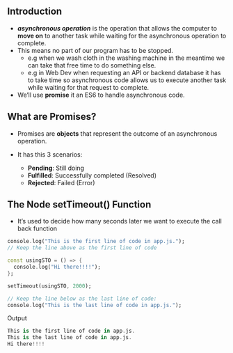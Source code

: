 ## Introduction

- **_asynchronous operation_** is the operation that allows the computer to **move on** to another task while waiting for the asynchronous operation to complete.
- This means no part of our program has to be stopped.
  - e.g when we wash cloth in the washing machine in the meantime we can take that free time to do something else.
  - e.g in Web Dev when requesting an API or backend database it has to take time so asynchronous code allows us to execute another task while waiting for that request to complete.
- We’ll use **promise** it an ES6 to handle asynchronous code.

## What are Promises?

- Promises are **objects** that represent the outcome of an asynchronous operation.
- It has this 3 scenarios:

  - **Pending**: Still doing
  - **Fulfilled**: Successfully completed (Resolved)
  - **Rejected**: Failed (Error)

## The Node setTimeout() Function

- It’s used to decide how many seconds later we want to execute the call back function

```dart
console.log("This is the first line of code in app.js.");
// Keep the line above as the first line of code

const usingSTO = () => {
  console.log("Hi there!!!!");
};

setTimeout(usingSTO, 2000);

// Keep the line below as the last line of code:
console.log("This is the last line of code in app.js.");
```

Output

```dart
This is the first line of code in app.js.
This is the last line of code in app.js.
Hi there!!!!
```
